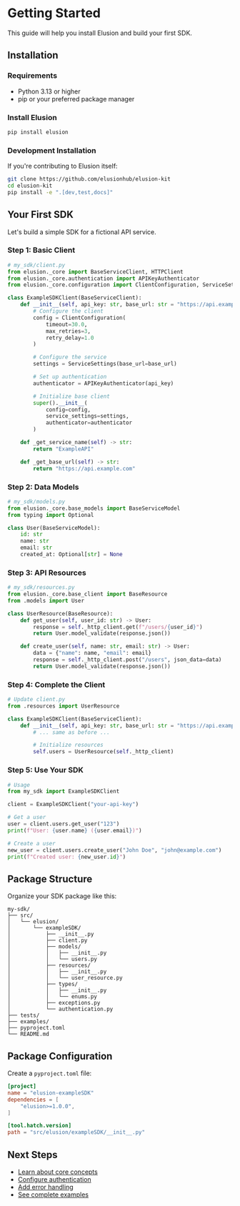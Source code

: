# Getting Started

This guide will help you install Elusion and build your first SDK.

## Installation

### Requirements

- Python 3.13 or higher
- pip or your preferred package manager

### Install Elusion

```bash
pip install elusion
```

### Development Installation

If you're contributing to Elusion itself:

```bash
git clone https://github.com/elusionhub/elusion-kit
cd elusion-kit
pip install -e ".[dev,test,docs]"
```

## Your First SDK

Let's build a simple SDK for a fictional API service.

### Step 1: Basic Client

```python
# my_sdk/client.py
from elusion._core import BaseServiceClient, HTTPClient
from elusion._core.authentication import APIKeyAuthenticator
from elusion._core.configuration import ClientConfiguration, ServiceSettings

class ExampleSDKClient(BaseServiceClient):
    def __init__(self, api_key: str, base_url: str = "https://api.example.com"):
        # Configure the client
        config = ClientConfiguration(
            timeout=30.0,
            max_retries=3,
            retry_delay=1.0
        )

        # Configure the service
        settings = ServiceSettings(base_url=base_url)

        # Set up authentication
        authenticator = APIKeyAuthenticator(api_key)

        # Initialize base client
        super().__init__(
            config=config,
            service_settings=settings,
            authenticator=authenticator
        )

    def _get_service_name(self) -> str:
        return "ExampleAPI"

    def _get_base_url(self) -> str:
        return "https://api.example.com"
```

### Step 2: Data Models

```python
# my_sdk/models.py
from elusion._core.base_models import BaseServiceModel
from typing import Optional

class User(BaseServiceModel):
    id: str
    name: str
    email: str
    created_at: Optional[str] = None
```

### Step 3: API Resources

```python
# my_sdk/resources.py
from elusion._core.base_client import BaseResource
from .models import User

class UserResource(BaseResource):
    def get_user(self, user_id: str) -> User:
        response = self._http_client.get(f"/users/{user_id}")
        return User.model_validate(response.json())

    def create_user(self, name: str, email: str) -> User:
        data = {"name": name, "email": email}
        response = self._http_client.post("/users", json_data=data)
        return User.model_validate(response.json())
```

### Step 4: Complete the Client

```python
# Update client.py
from .resources import UserResource

class ExampleSDKClient(BaseServiceClient):
    def __init__(self, api_key: str, base_url: str = "https://api.example.com"):
        # ... same as before ...

        # Initialize resources
        self.users = UserResource(self._http_client)
```

### Step 5: Use Your SDK

```python
# Usage
from my_sdk import ExampleSDKClient

client = ExampleSDKClient("your-api-key")

# Get a user
user = client.users.get_user("123")
print(f"User: {user.name} ({user.email})")

# Create a user
new_user = client.users.create_user("John Doe", "john@example.com")
print(f"Created user: {new_user.id}")
```

## Package Structure

Organize your SDK package like this:

```
my-sdk/
├── src/
│   └── elusion/
│       └── exampleSDK/
│           ├── __init__.py
│           ├── client.py
│           ├── models/
│           │   ├── __init__.py
│           │   └── users.py
│           ├── resources/
│           │   ├── __init__.py
│           │   └── user_resource.py
│           ├── types/
│           │   ├── __init__.py
│           │   └── enums.py
│           ├── exceptions.py
│           └── authentication.py
├── tests/
├── examples/
├── pyproject.toml
└── README.md
```

## Package Configuration

Create a `pyproject.toml` file:

```toml
[project]
name = "elusion-exampleSDK"
dependencies = [
    "elusion>=1.0.0",
]

[tool.hatch.version]
path = "src/elusion/exampleSDK/__init__.py"
```

## Next Steps

- [Learn about core concepts](core-concepts.md)
- [Configure authentication](authentication.md)
- [Add error handling](error-handling.md)
- [See complete examples](examples/)
